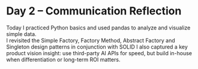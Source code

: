 
# Day 2 – Communication Reflection

Today I practiced Python basics and used pandas to analyze and visualize simple data.  
I revisited the Simple Factory, Factory Method, Abstract Factory and Singleton design patterns in conjunction with SOLID
I also captured a key product vision insight: use third-party AI APIs for speed, but build in-house when differentiation or long-term ROI matters.
